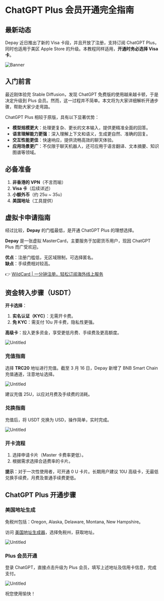 # ChatGPT Plus 会员开通完全指南

## 最新动态

Depay 近日推出了新的 Visa 卡段，并且开放了注册，支持订阅 ChatGPT Plus，同时也适用于美区 Apple Store 的升级。本教程同样适用，**开通时务必选择 Visa 卡**。

![Banner](https://bbtdd.com/img/800992250.webp)

## 入门前言

最近刚体验完 Stable Diffusion，发现 ChatGPT 免费版的使用越来越卡顿，于是决定升级到 Plus 会员。然而，这一过程并不简单。本文将为大家详细解析开通步骤，帮助大家少走弯路。

ChatGPT Plus 相较于原版，具有以下显著优势：

- **模型规模更大**：处理更复杂、更长的文本输入，提供更精准全面的回答。
- **语言理解能力更强**：深入理解上下文和语义，生成更自然、准确的回复。
- **交互性能更佳**：快速响应，提供流畅高效的聊天体验。
- **应用场景更广**：不仅限于聊天机器人，还可应用于语言翻译、文本摘要、知识图谱等领域。

## 必备准备

1. **非香港的 VPN**（不言而喻）
2. **Visa 卡**（后续详述）
3. **小额外币**（约 25u ~ 35u）
4. **美国地址**（工具提供）

## 虚拟卡申请指南

经过比较，**Depay** 的门槛最低，是开通 ChatGPT Plus 的理想选择。

**Depay** 是一张虚拟 MasterCard，主要服务于加密货币用户，现因 ChatGPT Plus 而广受欢迎。

**优点**：注册门槛低，无区域限制，可选择匿名。  
**缺点**：手续费相对较高。

👉 [WildCard | 一分钟注册，轻松订阅海外线上服务](https://bbtdd.com/WildCard)

## 资金转入步骤（USDT）

**开卡选择**：
1. **实名认证（KYC）**：无需开卡费。
2. **免 KYC**：需支付 10u 开卡费，隐私性更强。

**高级卡**：投入更多资金，享受更低月费、手续费及更高额度。

![Untitled](https://bbtdd.com/img/25707105.webp)

### 充值指南

选择 **TRC20** 地址进行充值。截至 3 月 16 日，Depay 新增了 BNB Smart Chain 充值通道，注意地址选择。

![Untitled](https://bbtdd.com/img/787017277.webp)

建议充值 25U，以应对月费及手续费的消耗。

### 兑换指南

充值后，将 USDT 兑换为 USD，操作简单，实时完成。

![Untitled](https://bbtdd.com/img/68518085910.webp)

### 开卡流程

1. 选择申请卡片（Master 卡费率更低）。
2. 根据需求选择合适费率的卡片。

**提示**：对于一次性使用者，可开通 0 U 卡片。长期用户建议 10U 高级卡，无最低兑换手续费，月费及普通手续费更低。

## ChatGPT Plus 开通步骤

### 美国地址生成

免税州包括：Oregon, Alaska, Delaware, Montana, New Hampshire。

访问 [美国地址生成器](https://www.meiguodizhi.com/)，选择免税州，获取地址。

![Untitled](https://bbtdd.com/img/47856115163611.webp)

### Plus 会员开通

登录 ChatGPT，直接点击升级为 Plus 会员，填写上述地址及信用卡信息，完成支付。

![Untitled](https://bbtdd.com/img/322300664611.webp)

祝您使用愉快！
